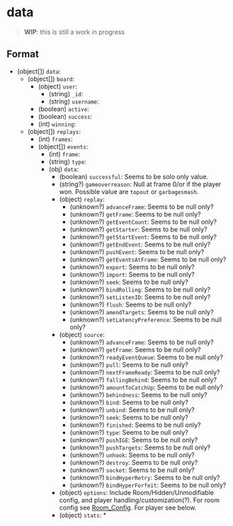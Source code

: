# data

> **WIP**: this is still a work in progress

## Format

* (object[]) `data`:
  * (object[]) `board`:
    * (object) `user`:
      * (string) `_id`:
      * (string) `username`:
    * (boolean) `active`:
    * (boolean) `success`:
    * (int) `winning`:
  * (object[]) `replays`:
    * (int) `frames`:
    * (object[]) `events`:
      * (int) `frame`:
      * (string) `type`:
      * (obj) `data`:
        * (boolean) `successful`: Seems to be solo only value.
        * (string?) `gameoverreason`: Null at frame 0/or if the player won. Possible value are `topout` or `garbagesmash`.
        * (object) `replay`:
          * (unknown?) `advanceFrame`: Seems to be null only?
          * (unknown?) `getFrame`: Seems to be null only?
          * (unknown?) `getEventCount`: Seems to be null only?
          * (unknown?) `getStarter`: Seems to be null only?
          * (unknown?) `getStartEvent`: Seems to be null only?
          * (unknown?) `getEndEvent`: Seems to be null only?
          * (unknown?) `pushEvent`: Seems to be null only?
          * (unknown?) `getEventsAtFrame`: Seems to be null only?
          * (unknown?) `export`: Seems to be null only?
          * (unknown?) `import`: Seems to be null only?
          * (unknown?) `seek`: Seems to be null only?
          * (unknown?) `bindRolling`: Seems to be null only?
          * (unknown?) `setListenID`: Seems to be null only?
          * (unknown?) `flush`: Seems to be null only?
          * (unknown?) `amendTargets`: Seems to be null only?
          * (unknown?) `setLatencyPreference`: Seems to be null only?
        * (object) `source`:
          * (unknown?) `advanceFrame`: Seems to be null only?
          * (unknown?) `getFrame`: Seems to be null only?
          * (unknown?) `readyEventQueue`: Seems to be null only?
          * (unknown?) `pull`: Seems to be null only?
          * (unknown?) `nextFrameReady`: Seems to be null only?
          * (unknown?) `fallingBehind`: Seems to be null only?
          * (unknown?) `amountToCatchUp`: Seems to be null only?
          * (unknown?) `behindness`: Seems to be null only?
          * (unknown?) `bind`: Seems to be null only?
          * (unknown?) `unbind`: Seems to be null only?
          * (unknown?) `seek`: Seems to be null only?
          * (unknown?) `finished`: Seems to be null only?
          * (unknown?) `type`: Seems to be null only?
          * (unknown?) `pushIGE`: Seems to be null only?
          * (unknown?) `pushTargets`: Seems to be null only?
          * (unknown?) `unhook`: Seems to be null only?
          * (unknown?) `destroy`: Seems to be null only?
          * (unknown?) `socket`: Seems to be null only?
          * (unknown?) `bindHyperRetry`: Seems to be null only?
          * (unknown?) `bindHyperForfeit`: Seems to be null only?
        * (object) `options`: Include Room/Hidden/Unmodifiable config, and player handling/customization(?). For room config see [Room_Config](../../Room_config.md). For player see below.
        * (object) `stats`:
          *
